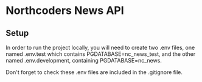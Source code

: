 # Northcoders News API

## Setup

In order to run the project locally, you will need to create two .env files, one named .env.test which contains PGDATABASE=nc_news_test, and the other named .env.development, containing PGDATABASE=nc_news.

Don't forget to check these .env files are included in the .gitignore file.
